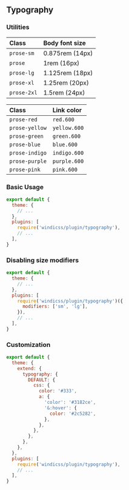 ## Typography

### Utilities

| Class       | Body font size  |
| :---------- | :-------------- |
| `prose-sm`  | 0.875rem (14px) |
| `prose`     | 1rem (16px)     |
| `prose-lg`  | 1.125rem (18px) |
| `prose-xl`  | 1.25rem (20px)  |
| `prose-2xl` | 1.5rem (24px)   |

| Class          | Link color   |
| :------------- | :----------- |
| `prose-red`    | `red.600`    |
| `prose-yellow` | `yellow.600` |
| `prose-green`  | `green.600`  |
| `prose-blue`   | `blue.600`   |
| `prose-indigo` | `indigo.600` |
| `prose-purple` | `purple.600` |
| `prose-pink`   | `pink.600`   |

### Basic Usage

```js windi.config.js
export default {
  theme: {
    // ...
  },
  plugins: [
    require('windicss/plugin/typography'),
    // ...
  ],
}
```

### Disabling size modifiers

```js windi.config.js
export default {
  theme: {
    // ...
  },
  plugins: [
    require('windicss/plugin/typography')({
      modifiers: ['sm', 'lg'],
    }),
    // ...
  ],
}
```

### Customization

```js windi.config.js
export default {
  theme: {
    extend: {
      typography: {
        DEFAULT: {
          css: {
            color: '#333',
            a: {
              'color': '#3182ce',
              '&:hover': {
                color: '#2c5282',
              },
            },
          },
        },
      },
    },
  },
  plugins: [
    require('windicss/plugin/typography'),
    // ...
  ],
}
```
